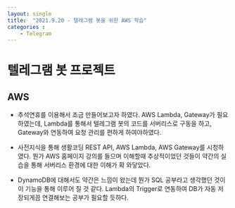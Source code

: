 ```yaml
---
layout: single
title:  "2021.9.20 - 텔레그램 봇을 위한 AWS 학습"
categories : 
    - Telegram
---
```


# 텔레그램 봇 프로젝트

## AWS

- 추석연휴를 이용해서 조금 만들어보고자 하였다. AWS Lambda, Gateway가 필요하였는데, Lambda를 통해서 텔레그램 봇의 코드를 서버리스로 구동을 하고, Gateway와 연동하여 요청 관리를 편하게 하여야하였다.

- 사전지식을 통해 생활코딩 REST API, AWS Lambda, AWS Gateway를 시청하였다. 뭔가 AWS 홈페이지 강의를 들으며 이해할때 추상적이었던 것들이 약간의 실습을 통해 서버리스 환경에 대한 이해가 확 와닿았다.

- DynamoDB에 대해서도 약간은 느낌이 왔는데 뭔가 SQL 공부라고 생각했던 것이 이 기능을 통해 이루어 질 것 같다. Lambda의 Trigger로 연동하여 DB가 자동 저장되게끔 연결해보는 공부가 필요할 듯하다.
